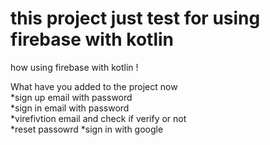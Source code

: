 # this project just test for using firebase with kotlin
how using firebase with kotlin !

What have you added to the project now <br />
*sign up email with password<br />
*sign in email with password<br />
*virefivtion  email and check if verify or not<br />
*reset passowrd 
*sign in with google

